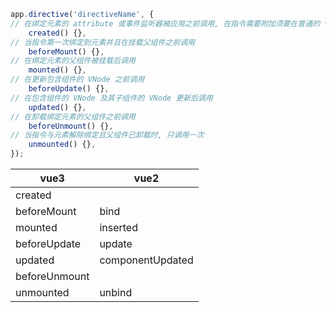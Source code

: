 ```javascript
app.directive('directiveName', {
// 在绑定元素的 attribute 或事件监听器被应用之前调用, 在指令需要附加须要在普通的 v-on 事件监听器前调用的事件监听器时，这很有用
    created() {},
// 当指令第一次绑定到元素并且在挂载父组件之前调用
    beforeMount() {},
// 在绑定元素的父组件被挂载后调用
    mounted() {},
// 在更新包含组件的 VNode 之前调用
    beforeUpdate() {},
// 在包含组件的 VNode 及其子组件的 VNode 更新后调用
    updated() {},
// 在卸载绑定元素的父组件之前调用
    beforeUnmount() {},
// 当指令与元素解除绑定且父组件已卸载时, 只调用一次
    unmounted() {},
});
```


|vue3|vue2|
|----|----|
|created| |
|beforeMount|bind |
|mounted| inserted|
|beforeUpdate| update|
|updated| componentUpdated|
|beforeUnmount| |
|unmounted| unbind|

	
	
	
	


